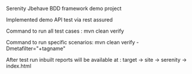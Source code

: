 Serenity Jbehave BDD framework demo project

Implemented demo API test via rest assured

Command to run all test cases : mvn clean verify

Command to run specific scenarios: mvn clean verify -Dmetafilter="+tagname"

After test run inbuilt reports will be available at : target -> site -> serenity -> index.html
